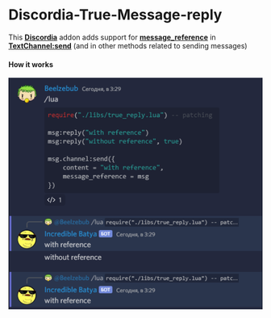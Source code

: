 # Discordia-True-Message-reply
This **[Discordia](https://github.com/SinisterRectus/Discordia)** addon adds support for **[message_reference](https://discord.com/developers/docs/resources/channel#message-reference-object-message-reference-structure)** in **[TextChannel:send](https://github.com/SinisterRectus/Discordia/wiki/TextChannel#sendcontent)** (and in other methods related to sending messages)

#### How it works
![How it works](https://github.com/Be1zebub/Discordia-True-Message-reply/blob/main/image.png?raw=true)
